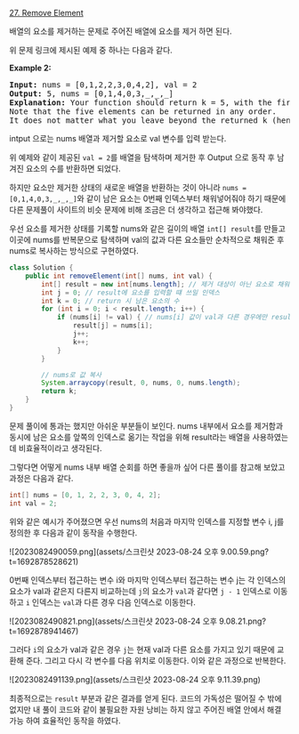 
[27. Remove Element](https://leetcode.com/problems/remove-element/)

배열의 요소를 제거하는 문제로 주어진 배열에 요소를 제거 하면 된다.

위 문제 링크에 제시된 예제 중 하나는 다음과 같다.

**Example 2:**

<pre><strong>Input:</strong> nums = [0,1,2,2,3,0,4,2], val = 2
<strong>Output:</strong> 5, nums = [0,1,4,0,3,_,_,_]
<strong>Explanation:</strong> Your function should return k = 5, with the first five elements of nums containing 0, 0, 1, 3, and 4.
Note that the five elements can be returned in any order.
It does not matter what you leave beyond the returned k (hence they are underscores).
</pre>

intput 으로는 nums 배열과 제거할 요소로 val 변수를 입력 받는다.

위 예제와 같이 제공된 `val = 2`를 배열을 탐색하며 제거한 후 Output 으로 동작 후 남겨진 요소의 수를 반환하면 되었다.

하지만 요소만 제거한 상태의 새로운 배열을 반환하는 것이 아니라 `nums = [0,1,4,0,3,_,_,_]`와 같이 남은 요소는 0번째 인덱스부터 채워넣어줘야 하기 때문에 다른 문제풀이 사이트의 비슷 문제에 비해 조금은 더 생각하고 접근해 봐야했다.

우선 요소를 제거한 상태를 기록할 nums와 같은 길이의 배열 `int[] result`를 만들고 이곳에 nums를 반복문으로 탐색하며 val의 값과 다른 요소들만 순차적으로 채워준 후 nums로 복사하는 방식으로 구현하였다.

```java
class Solution {
    public int removeElement(int[] nums, int val) {
        int[] result = new int[nums.length]; // 제거 대상이 아닌 요소로 채워질 결과 배열
        int j = 0; // result에 요소를 입력할 떄 쓰일 인덱스
        int k = 0; // return 시 남은 요소의 수
        for (int i = 0; i < result.length; i++) {
            if (nums[i] != val) { // nums[i] 값이 val과 다른 경우에만 result에 요소를 입력
                result[j] = nums[i]; 
                j++; 
                k++;
            }
        }

        // nums로 값 복사
        System.arraycopy(result, 0, nums, 0, nums.length);
        return k;
    }
}
```

문제 풀이에 통과는 했지만 아쉬운 부분들이 보인다. nums 내부에서 요소를 제거함과 동시에 남은 요소를 앞쪽의 인덱스로 옮기는 작업을 위해 result라는 배열을 사용하였는데 비효율적이라고 생각된다.

그렇다면 어떻게 nums 내부 배열 순회를 하면 좋을까 싶어 다른 풀이를 참고해 보았고 과정은 다음과 같다.

```java
int[] nums = [0, 1, 2, 2, 3, 0, 4, 2];
int val = 2;
```

위와 같은 예시가 주어졌으면 우선 nums의 처음과 마지막 인덱스를 지정할 변수 i, j를 정의한 후 다음과 같이 동작을 수행한다.

![2023082490059.png](assets/스크린샷 2023-08-24 오후 9.00.59.png?t=1692878528621)

0번째 인덱스부터 접근하는 변수 i와 마지막 인덱스부터 접근하는 변수 j는 각 인덱스의 요소가 val과 같은지 다른지 비교하는데
`j`의 요소가 `val`과 같다면 `j - 1` 인덱스로 이동하고 `i` 인덱스는 `val`과 다른 경우 다음 인덱스로 이동한다.

![2023082490821.png](assets/스크린샷 2023-08-24 오후 9.08.21.png?t=1692878941467)

그러다 `i`의 요소가 val과 같은 경우 `j`는 현재 val과 다른 요소를 가지고 있기 때문에 교환해 준다. 그리고 다시 각 변수를 다음 위치로 이동한다.
이와 같은 과정으로 반복한다.

![2023082491139.png](assets/스크린샷 2023-08-24 오후 9.11.39.png)

최종적으로는 `result` 부분과 같은 결과를 얻게 된다. 코드의 가독성은 떨어질 수 밖에 없지만 내 풀이 코드와 같이 불필요한 자원 낭비는 하지 않고 주어진 배열 안에서 해결 가능 하여 효율적인 동작을 하였다.


